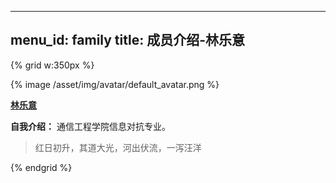 
---
menu_id: family
title: 成员介绍-林乐意
---

{% grid w:350px %}
<!-- cell -->
{% image /asset/img/avatar/default_avatar.png %}
<!-- cell -->
**[林乐意]()**

**自我介绍：** 通信工程学院信息对抗专业。

> 红日初升，其道大光，河出伏流，一泻汪洋

{% endgrid %}